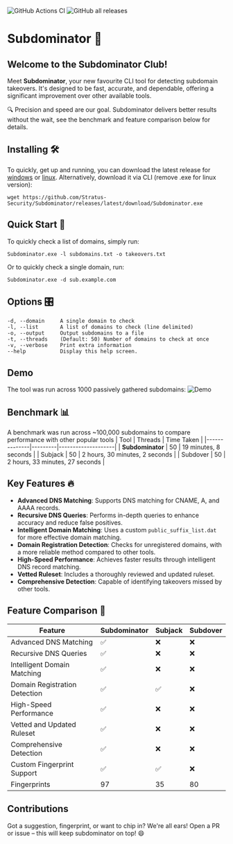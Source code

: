 ![GitHub Actions CI](https://github.com/Stratus-Security/Subdominator/workflows/CI/badge.svg)
![GitHub all releases](https://img.shields.io/github/downloads/Stratus-Security/Subdominator/total)

# Subdominator 🚀

## Welcome to the Subdominator Club!
Meet **Subdominator**, your new favourite CLI tool for detecting subdomain takeovers. It's designed to be fast, accurate, and dependable, offering a significant improvement over other available tools.

🔍 Precision and speed are our goal. Subdominator delivers better results without the wait, see the benchmark and feature comparison below for details.

## Installing 🛠️
To quickly, get up and running, you can download the latest release for [windows](https://github.com/Stratus-Security/Subdominator/releases/latest/download/Subdominator.exe) or [linux](https://github.com/Stratus-Security/Subdominator/releases/latest/download/Subdominator).
Alternatively, download it via CLI (remove .exe for linux version):
```base
wget https://github.com/Stratus-Security/Subdominator/releases/latest/download/Subdominator.exe
```

## Quick Start 🚦
To quickly check a list of domains, simply run: 
```
Subdominator.exe -l subdomains.txt -o takeovers.txt
```
Or to quickly check a single domain, run:
```
Subdominator.exe -d sub.example.com
```

## Options 🎛️
```
-d, --domain     A single domain to check
-l, --list       A list of domains to check (line delimited)
-o, --output     Output subdomains to a file
-t, --threads    (Default: 50) Number of domains to check at once
-v, --verbose    Print extra information
--help           Display this help screen.
```

## Demo
The tool was run across 1000 passively gathered subdomains:
![Demo](https://raw.githubusercontent.com/Stratus-Security/Subdominator/master/Demo.gif)

## Benchmark 📊
A benchmark was run across ~100,000 subdomains to compare performance with other popular tools
| Tool         | Threads | Time Taken         |
|--------------|---------|--------------------|
| **Subdominator** | 50      | 19 minutes, 8 seconds |
| Subjack      | 50      | 2 hours, 30 minutes, 2 seconds |
| Subdover     | 50      | 2 hours, 33 minutes, 27 seconds |

## Key Features 🔥
- **Advanced DNS Matching**: Supports DNS matching for CNAME, A, and AAAA records.
- **Recursive DNS Queries**: Performs in-depth queries to enhance accuracy and reduce false positives.
- **Intelligent Domain Matching**: Uses a custom `public_suffix_list.dat` for more effective domain matching.
- **Domain Registration Detection**: Checks for unregistered domains, with a more reliable method compared to other tools.
- **High-Speed Performance**: Achieves faster results through intelligent DNS record matching.
- **Vetted Ruleset**: Includes a thoroughly reviewed and updated ruleset.
- **Comprehensive Detection**: Capable of identifying takeovers missed by other tools.

## Feature Comparison 🥊
| Feature                          | Subdominator | Subjack | Subdover |
|----------------------------------|--------------|---------|----------|
| Advanced DNS Matching            | ✅          | ❌      | ❌       |
| Recursive DNS Queries            | ✅          | ❌      | ❌       |
| Intelligent Domain Matching      | ✅          | ❌      | ❌       |
| Domain Registration Detection    | ✅          | ✅      | ❌       |
| High-Speed Performance           | ✅          | ❌      | ❌       |
| Vetted and Updated Ruleset       | ✅          | ❌      | ❌       |
| Comprehensive Detection          | ✅          | ❌      | ❌       |
| Custom Fingerprint Support       | ✅          | ✅      | ❌       |
| Fingerprints                     | 97           | 35      | 80       |

## Contributions
Got a suggestion, fingerprint, or want to chip in? We're all ears! Open a PR or issue – this will keep subdominator on top! 😄